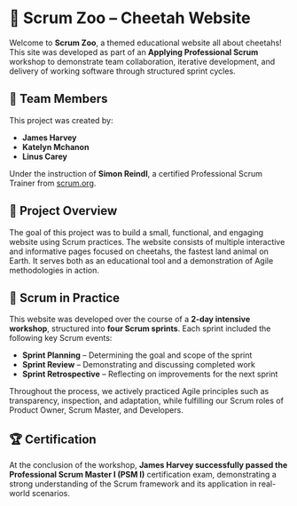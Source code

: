 # 🐆 Scrum Zoo – Cheetah Website

Welcome to **Scrum Zoo**, a themed educational website all about cheetahs! This site was developed as part of an **Applying Professional Scrum** workshop to demonstrate team collaboration, iterative development, and delivery of working software through structured sprint cycles.

## 👥 Team Members

This project was created by:

- **James Harvey**
- **Katelyn Mchanon**
- **Linus Carey**

Under the instruction of **Simon Reindl**, a certified Professional Scrum Trainer from [scrum.org](https://www.scrum.org/).

## 📄 Project Overview

The goal of this project was to build a small, functional, and engaging website using Scrum practices. The website consists of multiple interactive and informative pages focused on cheetahs, the fastest land animal on Earth. It serves both as an educational tool and a demonstration of Agile methodologies in action.


## 🧩 Scrum in Practice

This website was developed over the course of a **2-day intensive workshop**, structured into **four Scrum sprints**. Each sprint included the following key Scrum events:

- **Sprint Planning** – Determining the goal and scope of the sprint  
- **Sprint Review** – Demonstrating and discussing completed work  
- **Sprint Retrospective** – Reflecting on improvements for the next sprint

Throughout the process, we actively practiced Agile principles such as transparency, inspection, and adaptation, while fulfilling our Scrum roles of Product Owner, Scrum Master, and Developers.

## 🏆 Certification

At the conclusion of the workshop, **James Harvey successfully passed the Professional Scrum Master I (PSM I)** certification exam, demonstrating a strong understanding of the Scrum framework and its application in real-world scenarios.
